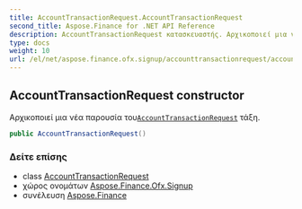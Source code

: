 ```yaml
---
title: AccountTransactionRequest.AccountTransactionRequest
second_title: Aspose.Finance for .NET API Reference
description: AccountTransactionRequest κατασκευαστής. Αρχικοποιεί μια νέα παρουσία τουAccountTransactionRequest τάξη.
type: docs
weight: 10
url: /el/net/aspose.finance.ofx.signup/accounttransactionrequest/accounttransactionrequest/
---
```

## AccountTransactionRequest constructor

Αρχικοποιεί μια νέα παρουσία του[`AccountTransactionRequest`](../) τάξη.

```csharp
public AccountTransactionRequest()
```

### Δείτε επίσης

* class [AccountTransactionRequest](../)
* χώρος ονομάτων [Aspose.Finance.Ofx.Signup](../../accounttransactionrequest/)
* συνέλευση [Aspose.Finance](../../../)


